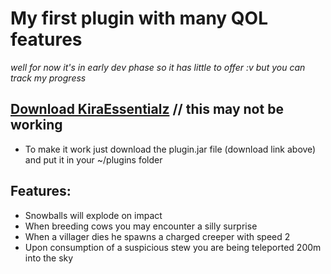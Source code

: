 # My first plugin with many QOL features 
*well for now it's in early dev phase so it has little to offer :v but you can track my progress*

## [Download KiraEssentialz]() // this may not be working
- To make it work just download the plugin.jar file (download link above) and put it in your ~/plugins folder
## Features:
- Snowballs will explode on impact
- When breeding cows you may encounter a silly surprise
- When a villager dies he spawns a charged creeper with speed 2
- Upon consumption of a suspicious stew you are being teleported 200m into the sky